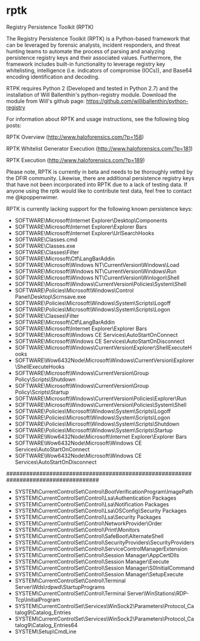 # rptk
Registry Persistence Toolkit (RPTK)

The Registry Persistence Toolkit (RPTK) is a Python-based framework that can be leveraged by forensic analysts, incident responders, and threat hunting teams to automate the process of parsing and analyzing persistence registry keys and their associated values.  Furthermore, the framework includes built-in functionality to leverage registry key whitelisting, intelligence (i.e. indicators of compromise (IOCs)), and Base64 encoding identification and decoding.

RTPK requires Python 2 (Developed and tested in Python 2.7) and the installation of Will Ballenthin's python-registry module.  Download the module from Will's github page: https://github.com/williballenthin/python-registry

For information about RPTK and usage instructions, see the following blog posts:

RPTK Overview (http://www.haloforensics.com/?p=158)

RPTK Whitelist Generator Execution (http://www.haloforensics.com/?p=181)

RPTK Execution (http://www.haloforensics.com/?p=189)

Please note, RPTK is currently in beta and needs to be thoroughly vetted by the DFIR community.  Likewise, there are additional persistence registry keys that have not been incorporated into RPTK due to a lack of testing data.  If anyone using the rptk would like to contribute test data, feel free to contact me @kpoppenwimer.

RPTK is currently lacking support for the following known persistence keys:

- SOFTWARE\Microsoft\Internet Explorer\Desktop\Components
- SOFTWARE\Microsoft\Internet Explorer\Explorer Bars
- SOFTWARE\Microsoft\Internet Explorer\UrlSearchHooks
- SOFTWARE\Classes\.cmd
- SOFTWARE\Classes\.exe
- SOFTWARE\Classes\Filter
- SOFTWARE\Microsoft\Ctf\LangBarAddin
- SOFTWARE\Microsoft\Windows NT\CurrentVersion\Windows\Load
- SOFTWARE\Microsoft\Windows NT\CurrentVersion\Windows\Run
- SOFTWARE\Microsoft\Windows NT\CurrentVersion\Winlogon\Shell
- SOFTWARE\Microsoft\Windows\CurrentVersion\Policies\System\Shell
- SOFTWARE\Policies\Microsoft\Windows\Control Panel\Desktop\Scrnsave.exe
- SOFTWARE\Policies\Microsoft\Windows\System\Scripts\Logoff
- SOFTWARE\Policies\Microsoft\Windows\System\Scripts\Logon
- SOFTWARE\Classes\Filter
- SOFTWARE\Microsoft\Ctf\LangBarAddin
- SOFTWARE\Microsoft\Internet Explorer\Explorer Bars
- SOFTWARE\Microsoft\Windows CE Services\AutoStartOnConnect
- SOFTWARE\Microsoft\Windows CE Services\AutoStartOnDisconnect
- SOFTWARE\Microsoft\Windows\CurrentVersion\Explorer\ShellExecuteHooks
- SOFTWARE\Wow6432Node\Microsoft\Windows\CurrentVersion\Explorer\ShellExecuteHooks
- SOFTWARE\Microsoft\Windows\CurrentVersion\Group Policy\Scripts\Shutdown
- SOFTWARE\Microsoft\Windows\CurrentVersion\Group Policy\Scripts\Startup
- SOFTWARE\Microsoft\Windows\CurrentVersion\Policies\Explorer\Run
- SOFTWARE\Microsoft\Windows\CurrentVersion\Policies\System\Shell
- SOFTWARE\Policies\Microsoft\Windows\System\Scripts\Logoff
- SOFTWARE\Policies\Microsoft\Windows\System\Scripts\Logon
- SOFTWARE\Policies\Microsoft\Windows\System\Scripts\Shutdown
- SOFTWARE\Policies\Microsoft\Windows\System\Scripts\Startup
- SOFTWARE\Wow6432Node\Microsoft\Internet Explorer\Explorer Bars
- SOFTWARE\Wow6432Node\Microsoft\Windows CE Services\AutoStartOnConnect
- SOFTWARE\Wow6432Node\Microsoft\Windows CE Services\AutoStartOnDisconnect

####################################################################################

- SYSTEM\CurrentControlSet\Control\BootVerificationProgram\ImagePath
- SYSTEM\CurrentControlSet\Control\Lsa\Authentication Packages
- SYSTEM\CurrentControlSet\Control\Lsa\Notification Packages
- SYSTEM\CurrentControlSet\Control\Lsa\OSConfig\Security Packages
- SYSTEM\CurrentControlSet\Control\Lsa\Security Packages
- SYSTEM\CurrentControlSet\Control\NetworkProvider\Order
- SYSTEM\CurrentControlSet\Control\Print\Monitors
- SYSTEM\CurrentControlSet\Control\SafeBoot\AlternateShell
- SYSTEM\CurrentControlSet\Control\SecurityProviders\SecurityProviders
- SYSTEM\CurrentControlSet\Control\ServiceControlManagerExtension
- SYSTEM\CurrentControlSet\Control\Session Manager\AppCertDlls
- SYSTEM\CurrentControlSet\Control\Session Manager\Execute
- SYSTEM\CurrentControlSet\Control\Session Manager\S0InitialCommand
- SYSTEM\CurrentControlSet\Control\Session Manager\SetupExecute
- SYSTEM\CurrentControlSet\Control\Terminal Server\Wds\rdpwd\StartupPrograms
- SYSTEM\CurrentControlSet\Control\Terminal Server\WinStations\RDP-Tcp\InitialProgram
- SYSTEM\CurrentControlSet\Services\WinSock2\Parameters\Protocol_Catalog9\Catalog_Entries
- SYSTEM\CurrentControlSet\Services\WinSock2\Parameters\Protocol_Catalog9\Catalog_Entries64
- SYSTEM\Setup\CmdLine
